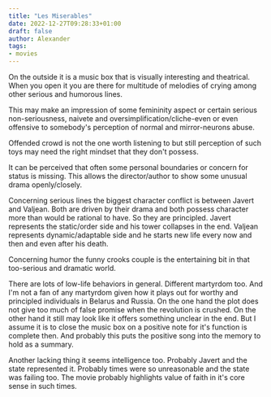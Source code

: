 ```yaml
---
title: "Les Miserables"
date: 2022-12-27T09:28:33+01:00
draft: false
author: Alexander
tags:
- movies
---
```


On the outside it is a music box that is visually interesting and theatrical.
When you open it you are there for multitude of melodies of crying among other serious and humorous lines.

This may make an impression of some femininity aspect
or certain serious non-seriousness, naivete and oversimplification/cliche-even
or even offensive to somebody's perception of normal and mirror-neurons abuse.

Offended crowd is not the one worth listening to
but still perception of such toys may need the right mindset that they don't possess.

It can be perceived that often some personal boundaries or concern for status is missing.
This allows the director/author to show some unusual drama openly/closely.

Concerning serious lines the biggest character conflict is between
Javert and Valjean.
Both are driven by their drama and both possess character more than would be rational to have.
So they are principled.
Javert represents the static/order side and his tower collapses in the end.
Valjean represents dynamic/adaptable side and he starts new life every now and then and even after his death.

Concerning humor the funny crooks couple is the entertaining bit in that too-serious and dramatic world.

There are lots of low-life behaviors in general. Different martyrdom too.
And I'm not a fan of any martyrdom given how it plays out for worthy and principled individuals
in Belarus and Russia.
On the one hand the plot does not give too much of false promise when the revolution is crushed.
On the other hand it still may look like it offers something unclear in the end.
But I assume it is to close the music box on a positive note for it's function is complete then.
And probably this puts the positive song into the memory to hold as a summary.

Another lacking thing it seems intelligence too.
Probably Javert and the state represented it.
Probably times were so unreasonable and the state was failing too.
The movie probably highlights value of faith in it's core sense in such times.
